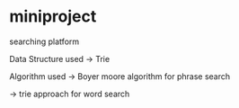 # miniproject
searching platform

Data Structure used
-> Trie


Algorithm used
-> Boyer moore algorithm for phrase search


-> trie approach for word search
